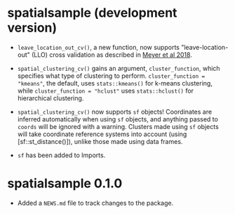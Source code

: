 # spatialsample (development version)

* `leave_location_out_cv()`, a new function, now supports "leave-location-out"
  (LLO) cross validation as described in [Meyer et al 2018](https://doi.org/10.1016/j.envsoft.2017.12.001).

* `spatial_clustering_cv()` gains an argument, `cluster_function`, which 
  specifies what type of clustering to perform. `cluster_function = "kmeans"`, 
  the default, uses `stats::kmeans()` for k-means clustering, while 
  `cluster_function = "hclust"` uses `stats::hclust()` for hierarchical 
  clustering.
  
* `spatial_clustering_cv()` now supports `sf` objects! Coordinates are inferred
  automatically when using `sf` objects, and anything passed to `coords` will
  be ignored with a warning. Clusters made using `sf` objects will take 
  coordinate reference systems into account (using [sf::st_distance()]), 
  unlike those made using data frames.

* `sf` has been added to Imports.

# spatialsample 0.1.0

* Added a `NEWS.md` file to track changes to the package.
